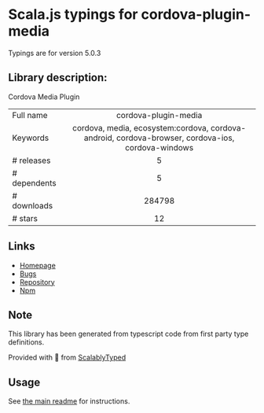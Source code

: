 
# Scala.js typings for cordova-plugin-media

Typings are for version 5.0.3

## Library description:
Cordova Media Plugin

|                    |                 |
| ------------------ | :-------------: |
| Full name          | cordova-plugin-media |
| Keywords           | cordova, media, ecosystem:cordova, cordova-android, cordova-browser, cordova-ios, cordova-windows |
| # releases         | 5 |
| # dependents       | 5 |
| # downloads        | 284798 |
| # stars            | 12 |

## Links
- [Homepage](https://github.com/apache/cordova-plugin-media#readme)
- [Bugs](https://github.com/apache/cordova-plugin-media/issues)
- [Repository](https://github.com/apache/cordova-plugin-media)
- [Npm](https://www.npmjs.com/package/cordova-plugin-media)
    


## Note
This library has been generated from typescript code from first party type definitions.

Provided with :purple_heart: from [ScalablyTyped](https://github.com/oyvindberg/ScalablyTyped)

## Usage
See [the main readme](../../readme.md) for instructions.


